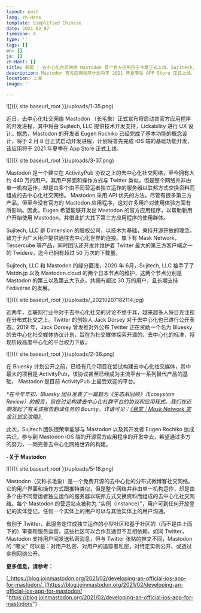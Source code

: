 ```yaml
---
layout: post
lang: zh-Hans
template: Simplified Chinese
date: 2021-02-07
timezone: 8
type: ''
tags: []
en: []
ja: []
zh-Hant: []
title: 新闻 | 去中心化社交网络 Mastodon 首个官方应用将于今夏正式上线，Sujitech, LLC 将为其开发提供技术支持
description: Mastodon 官方应用程序计划将于 2021 年夏季在 APP Store 正式上线，将由Sujitech, LLC 提供技术开发支持。
location: 上海
image: ''

---
```

![]({{ site.baseurl_root }}/uploads/1-35.png)

近日，去中心化社交网络 Mastodon （长毛象）正式宣布将启动其官方应用程序的开发进程，其中将由 Sujitech, LLC 提供技术开发支持，Lickability 进行 UX 设计。据悉，Mastodon 的开发者 Eugen Rochiko 已经完成了基本功能的概念设计，将于 2 月 8 日正式启动开发进程，计划将首先完成 iOS 端的基础功能开发，该应用将于 2021 年夏季在 App Store 正式上线。

![]({{ site.baseurl_root }}/uploads/3-37.png)

Mastodon 是一个建立在 ActivityPub 协议之上的去中心化社交网络，至今拥有大约 440 万的用户。其用户界面和操作方式与 Twitter 类似，但是整个网络并非由单一机构运作，却是由多个由不同营运者独立运作的服务器以联邦方式交换资料而组成的去中心化社交网络。 Mastodon 采用 API 优先的方法，尽管有很多第三方产品，但至今没有官方的 Mastodon 应用程序，这对许多用户对使用体验方面有所影响。因此，Eugen 希望能够开发出 Mastodon 的官方应用程序，以帮助新用户开始使用 Mastodon，并借此扩大其下第三方应用程序的使用群体。

Sujitech, LLC 是 Dimension 的股权公司，以技术为基础，秉持开源开放的理念，致力于为广大用户提供通往去中心化世界的连接。旗下有 Mask Network，Tessercube 等产品，同时团队还开发并维护着 Twitter 最大的第三方客户端之一的 Twidere，迄今已拥有超过 50 万次的下载量。

Sujitech, LLC 和 Mastodon 的缘分匪浅，2020 年 6月，Sujitech, LLC 接手了了 Mstdn.jp 以及 Mastodon.cloud 的两个日本节点的维护，这两个节点分别是 Mastodon 的第三以及第五大节点，共拥有超过 30 万的用户，且长期支持 Fediverse 的发展。

![]({{ site.baseurl_root }}/uploads/_20210207182114.jpg)

近两年，互联网行业中对于去中心化社交的讨论不绝于耳，越来越多人将目光注视在分布式社交之上。Twitter 的创始人 Jack Dorsey 对于去中心化也已进行公开表态。2019 年，Jack Dorsey 曾发推对外公布 Twitter 正在资助一个名为 Bluesky 的去中心化社交媒体协议计划，旨在为社交媒体探索开源的、去中心化的标准，将现阶段高度中心化的平台权力下放。

![]({{ site.baseurl_root }}/uploads/2-36.png)

在 Bluesky 计划公开之前，已经有几个项目在尝试构建去中心化社交媒体，其中最大的项目是 ActivityPub，该协议甚至已经成为主流平台一系列替代产品的基础， Mastodon 是目前 ActivityPub 上最受欢迎的平台。

_*在今年年初，Bluesky 团队发表了一篇题为《生态系回顾》（Ecosystem Review）的报告，旨在讨论构建去中心化社群平台的协议和应用程式。我们在近期发起了有关该报告翻译任务的 Bounty。详请可见：_[_《悬赏｜Mask Network 赏金计划全攻略》_](http://mp.weixin.qq.com/s?__biz=MzU4OTkwNDYzMw==&mid=2247487741&idx=1&sn=c762a52cc3c962c10704b3dedaf9b72d&chksm=fdc73f6bcab0b67dcb14a2a0bd83b32ee7018987639d2fb975b6eac2d42692829daabb27996e&scene=21#wechat_redirect)

此次，Sujitech 团队很荣幸能够与 Mastodon 以及其开发者 Eugen Rochiko 达成共识，参与到 Mastodon iOS 端的开源官方应用程序的开发中去，希望通过多方的努力，一同完善去中心化网络世界的构建。

**-关于 Mastodon**

![]({{ site.baseurl_root }}/uploads/5-18.png)

Mastodon（又称长毛象）是一个免费开源的去中心化的分布式微博客社交网络。它的用户界面和操作方式跟推特类似，但是整个网络并非由单一机构运作，却是由多个由不同营运者独立运作的服务器以联邦方式交换资料而组成的去中心化社交网络。每个 Mastodon 的营运站点被称为 “实例（Instance）”，用户可到任何开放登记的实体登记，任何一个实体上的用户可以与其他实体上的用户沟通。

有别于 Twitter，此服务定位成独立运作的小型社区和基于社区的（而不是由上而下的）审查和服务运营。这些社区可以合作互通但不互相依赖。如同 Twitter，Mastodon 支持用户间发送私密消息，但与 Twitter 张贴的推文不同，Mastodon 的 “嘟文” 可以是：对用户私密、对用户的追踪者私密，对特定实例公开、或透过实例网络公开。

**更多信息，请参考：**

[_https://blog.joinmastodon.org/2021/02/developing-an-official-ios-app-for-mastodon/_](https://blog.joinmastodon.org/2021/02/developing-an-official-ios-app-for-mastodon/ "https://blog.joinmastodon.org/2021/02/developing-an-official-ios-app-for-mastodon/")
